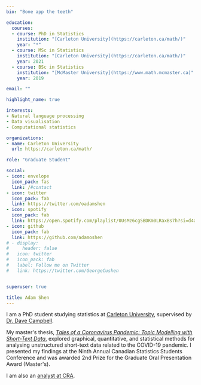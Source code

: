 ```yaml
---
bio: "Bone app the teeth"

education:
  courses:
  - course: PhD in Statistics
    institution: "[Carleton University](https://carleton.ca/math/)"
    year: "*"
  - course: MSc in Statistics
    institution: "[Carleton University](https://carleton.ca/math/)"
    year: 2021
  - course: BSc in Statistics
    institution: "[McMaster University](https://www.math.mcmaster.ca)"
    year: 2019

email: ""

highlight_name: true

interests:
- Natural language processing
- Data visualisation
- Computational statistics

organizations:
- name: Carleton University
  url: https://carleton.ca/math/

role: "Graduate Student"

social:
- icon: envelope
  icon_pack: fas
  link: /#contact
- icon: twitter
  icon_pack: fab
  link: https://twitter.com/oadamshen
- icon: spotify
  icon_pack: fab
  link: https://open.spotify.com/playlist/0UsMz6cgSBDKm0LRaxBs7h?si=d4a29a5434714422
- icon: github
  icon_pack: fab
  link: https://github.com/adamoshen
# - display:
#     header: false
#   icon: twitter
#   icon_pack: fab
#   label: Follow me on Twitter
#   link: https://twitter.com/GeorgeCushen


superuser: true

title: Adam Shen
---
```


I am a PhD student studying statistics at [Carleton University](https://carleton.ca/math/), supervised by
[Dr. Dave Campbell](https://people.math.carleton.ca/~davecampbell/Dave_Campbell.html).

My master's thesis,
[*Tales of a Coronavirus Pandemic: Topic Modelling with Short-Text Data*](https://doi.org/10.22215/etd/2021-14497),
explored graphical, quantitative, and statistical methods for analysing unstructured short-text data related to the
COVID-19 pandemic. I presented my findings at the Ninth Annual Canadian Statistics Students Conference and was
awarded 2nd Prize for the Graduate Oral Presentation Award (Master's).

I am also an [analyst at CRA](https://profils-profiles.science.gc.ca/en/profile/adam-shen).
